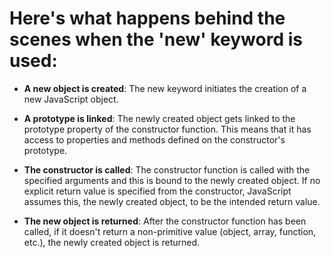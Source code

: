 # Here's what happens behind the scenes when the 'new' keyword is used:

- **A new object is created**: The new keyword initiates the creation of a new JavaScript object.

- **A prototype is linked**: The newly created object gets linked to the prototype property of the constructor function. This means that it has access to properties and methods defined on the constructor's prototype.

- **The constructor is called**: The constructor function is called with the specified arguments and this is bound to the newly created object. If no explicit return value is specified from the constructor, JavaScript assumes this, the newly created object, to be the intended return value.

- **The new object is returned**: After the constructor function has been called, if it doesn't return a non-primitive value (object, array, function, etc.), the newly created object is returned.